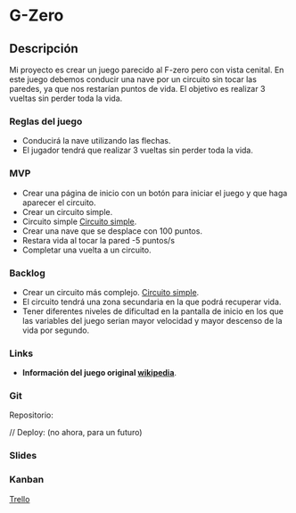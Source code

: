 # G-Zero

## Descripción
Mi proyecto es crear un juego parecido al F-zero pero con vista cenital. En este juego debemos conducir una nave por un circuito sin tocar las paredes, ya que nos restarían puntos de vida. El objetivo es realizar 3 vueltas sin perder toda la vida.

### Reglas del juego
* Conducirá la nave utilizando las flechas.
* El jugador tendrá que realizar 3 vueltas sin perder toda la vida.

### MVP
* Crear una página de inicio con un botón para iniciar el juego y que haga aparecer el circuito.
* Crear un circuito simple.
* Circuito simple [Circuito simple](https://raw.githubusercontent.com/guillemmillan/G-Zero-/master/img/circuitoSimple.png).
* Crear una nave que se desplace con 100 puntos.
* Restara vida al tocar la pared -5 puntos/s
* Completar una vuelta a un circuito.

### Backlog

* Crear un circuito más complejo. [Circuito simple](https://raw.githubusercontent.com/guillemmillan/G-Zero-/master/img/circuitoComplejo.png).
* El circuito tendrá una zona secundaria en la que podrá recuperar vida.
* Tener diferentes niveles de dificultad en la pantalla de inicio en los que las variables del juego serian mayor velocidad y mayor descenso de la vida por segundo.

### Links
* **Información del juego original [wikipedia](https://es.wikipedia.org/wiki/F-Zero)**.

### Git
Repositorio:

// Deploy: (no ahora, para un futuro)

### Slides

### Kanban
[Trello](https://trello.com/b/k0wdfuYn/g-zero-ih)